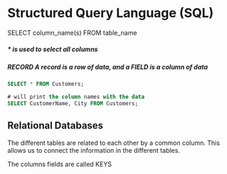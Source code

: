 # Structured Query Language (SQL)

SELECT column_name(s) FROM table_name

##### * is used to select all columns

##### RECORD A record is a row of data, and a FIELD is a column of data

```sql
SELECT * FROM Customers;
```

```sql
# will print the column names with the data
SELECT CustomerName, City FROM Customers;
```


## Relational Databases
The different tables are related to each other by a common column. This allows us to connect the information in the different tables.

The columns fields are called KEYS




